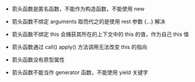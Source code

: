 * 箭头函数是匿名函数，不能作为构造函数，不能使用 new

* 箭头函数不绑定 arguments 取而代之的是使用 rest 参数 {...} 解决

* 箭头函数不绑定 this 会捕获其所在的上下文中的 this 的值，作为自己 this 值

* 箭头函数通过 call() apply() 方法调用无法改变 this 的指向

* 箭头函数没有原型属性

* 箭头函数不能当作 generator 函数，不能使用 yield 关键字